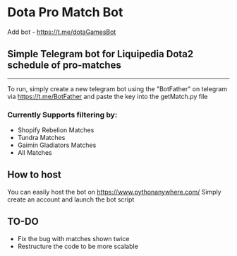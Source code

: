 # Dota Pro Match Bot

Add bot - https://t.me/dotaGamesBot

## Simple Telegram bot for Liquipedia Dota2 schedule of pro-matches
---
To run, simply create a new telegram bot using the "BotFather" on telegram via https://t.me/BotFather and paste the key into the getMatch.py file

### Currently Supports filtering by:

- Shopify Rebelion Matches
- Tundra Matches
- Gaimin Gladiators Matches
- All Matches

## How to host
You can easily host the bot on https://www.pythonanywhere.com/
Simply create an account and launch the bot script

## TO-DO
- Fix the bug with matches shown twice
- Restructure the code to be more scalable
